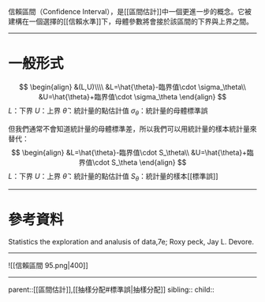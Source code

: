 信賴區間（Confidence Interval），是[[區間估計]]中一個更進一步的概念。它被建構在一個選擇的[[信賴水準]]下，母體參數將會接於該區間的下界與上界之間。
- - -
# 一般形式
$$
\begin{align}
&(L,U)\\\\
&L=\hat{\theta}-臨界值\cdot \sigma_\theta\\
&U=\hat{\theta}+臨界值\cdot \sigma_\theta
\end{align}
$$
$L$：下界
$U$：上界
$\hat{\theta}$：統計量的點估計值
$\sigma_\theta$：統計量的母體標準誤

但我們通常不會知道統計量的母體標準差，所以我們可以用統計量的樣本統計量來替代：
$$
\begin{align}
&L=\hat{\theta}-臨界值\cdot S_\theta\\
&U=\hat{\theta}+臨界值\cdot S_\theta
\end{align}
$$
$L$：下界
$U$：上界
$\hat{\theta}$：統計量的點估計值
$S_\theta$：統計量的樣本[[標準誤]]

- - -
# 參考資料
Statistics the exploration and analusis of data,7e; Roxy peck, Jay L. Devore.
- - -
![[信賴區間 95.png|400]]

- - -
parent::[[區間估計]],[[抽樣分配#標準誤|抽樣分配]]
sibling::
child::